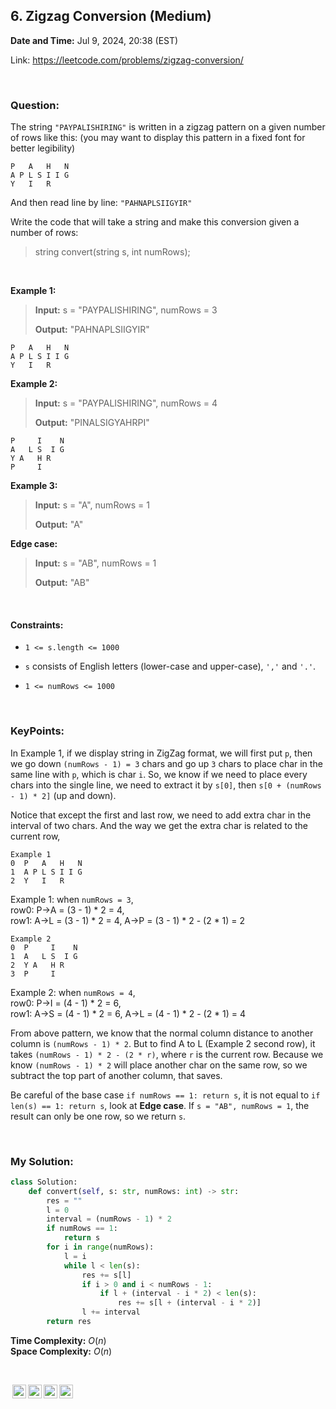 ## 6. Zigzag Conversion (Medium)
**Date and Time:** Jul 9, 2024, 20:38 (EST)

Link: https://leetcode.com/problems/zigzag-conversion/

<br>

### Question:
The string `"PAYPALISHIRING"` is written in a zigzag pattern on a given number of rows like this: (you may want to display this pattern in a fixed font for better legibility)
```
P   A   H   N
A P L S I I G
Y   I   R
```

And then read line by line: `"PAHNAPLSIIGYIR"`

Write the code that will take a string and make this conversion given a number of rows:

> string convert(string s, int numRows);


<br>

**Example 1:**
> **Input:** s = "PAYPALISHIRING", numRows = 3
> 
> **Output:** "PAHNAPLSIIGYIR"
```
P   A   H   N
A P L S I I G
Y   I   R
```

**Example 2:**
> **Input:** s = "PAYPALISHIRING", numRows = 4
> 
> **Output:** "PINALSIGYAHRPI"
```
P     I    N
A   L S  I G
Y A   H R
P     I
```

**Example 3:**
> **Input:** s = "A", numRows = 1
> 
> **Output:** "A"

**Edge case:**
> **Input:** s = "AB", numRows = 1
>
> **Output:** "AB"

<br>

#### Constraints:
* `1 <= s.length <= 1000`

* `s` consists of English letters (lower-case and upper-case), `','` and `'.'`.

* `1 <= numRows <= 1000`

<br>

### KeyPoints: 
In Example 1, if we display string in ZigZag format, we will first put `p`, then we go down `(numRows - 1) = 3` chars and go up `3` chars to place char in the same line with `p`, which is char `i`. So, we know if we need to place every chars into the single line, we need to extract it by `s[0]`, then `s[0 + (numRows - 1) * 2]` (up and down).

Notice that except the first and last row, we need to add extra char in the interval of two chars. And the way we get the extra char is related to the current row, 

```
Example 1
0  P   A   H   N
1  A P L S I I G
2  Y   I   R
```

Example 1: when `numRows = 3`, <br> row0: P->A = (3 - 1) * 2 = 4, <br> row1: A->L = (3 - 1) * 2 = 4, A->P = (3 - 1) * 2 - (2 * 1) = 2

```
Example 2
0  P     I    N
1  A   L S  I G
2  Y A   H R
3  P     I
```

Example 2: when `numRows = 4`, <br> row0: P->I = (4 - 1) * 2 = 6, <br> row1: A->S = (4 - 1) * 2 = 6, A->L = (4 - 1) * 2 - (2 * 1) = 4

From above pattern, we know that the normal column distance to another column is `(numRows - 1) * 2`. But to find A to L (Example 2 second row), it takes `(numRows - 1) * 2 - (2 * r)`, where `r` is the current row. Because we know `(numRows - 1) * 2` will place another char on the same row, so we subtract the top part of another column, that saves.

Be careful of the base case `if numRows == 1: return s`, it is not equal to `if len(s) == 1: return s`, look at **Edge case**. If `s = "AB", numRows = 1`, the result can only be one row, so we return `s`.

<br>

### My Solution:
```python
class Solution:
    def convert(self, s: str, numRows: int) -> str:
        res = ""
        l = 0
        interval = (numRows - 1) * 2
        if numRows == 1:
            return s
        for i in range(numRows):
            l = i
            while l < len(s):
                res += s[l]
                if i > 0 and i < numRows - 1:
                    if l + (interval - i * 2) < len(s):
                        res += s[l + (interval - i * 2)]
                l += interval
        return res
```
**Time Complexity:** $O(n)$ <br>
**Space Complexity:** $O(n)$

<br>

<img style="height:22px!important;margin-left:3px;vertical-align:text-bottom;" src="https://mirrors.creativecommons.org/presskit/icons/cc.svg?ref=chooser-v1" alt="CC BY-NC-SA" title="CC BY-NC-SA"><img style="height:22px!important;margin-left:3px;vertical-align:text-bottom;" src="https://mirrors.creativecommons.org/presskit/icons/by.svg?ref=chooser-v1" alt="BY: credit must be given to the creator" title="BY: credit must be given to the creator"><img style="height:22px!important;margin-left:3px;vertical-align:text-bottom;" src="https://mirrors.creativecommons.org/presskit/icons/nc.svg?ref=chooser-v1" alt="NC: Only noncommercial uses of the work are permitted" title="NC: Only noncommercial uses of the work are permitted"><img style="height:22px!important;margin-left:3px;vertical-align:text-bottom;" src="https://mirrors.creativecommons.org/presskit/icons/sa.svg?ref=chooser-v1" alt="SA: Adaptations must be shared under the same terms" title="SA: Adaptations must be shared under the same terms">